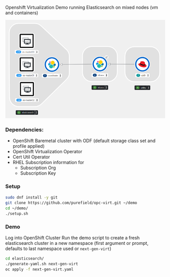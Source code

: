 Openshift Virtualization Demo running Elasticsearch on mixed nodes (vm and containers)

![Elasticsearch Cluster Overview](hybrid-virt-elasticsearch.png)

### Dependencies:
* OpenShift Baremetal cluster with ODF (default storage class set and profile applied)
* OpenShift Virtualization Operator
* Cert Util Operator
* RHEL Subscription information for 
  * Subscription Org
  * Subscription Key

### Setup
```sh
sudo dnf install -y git
git clone https://github.com/purefield/opc-virt.git ~/demo
cd ~/demo/
./setup.sh
```

### Demo
Log into OpenShift Cluster
Run the demo script to create a fresh elasticsearch cluster in a new namespace (first argument or prompt, defaults to last namespace used or ```next-gen-virt```)
```sh
cd elasticsearch/
./generate-yaml.sh next-gen-virt
oc apply -f next-gen-virt.yaml
```

